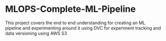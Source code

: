 # MLOPS-Complete-ML-Pipeline
This project covers the end to end understanding for creating an ML pipeline and experimenting around it using DVC for experiment tracking and data versioning using AWS S3
